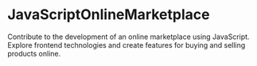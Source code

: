 # JavaScriptOnlineMarketplace
Contribute to the development of an online marketplace using JavaScript. Explore frontend technologies and create features for buying and selling products online.
